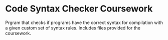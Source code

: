 # Code Syntax Checker Coursework
Prgram that checks if programs have the correct syntax for compilation with a given custom set of syntax rules.
Includes files provided for the coursework.
